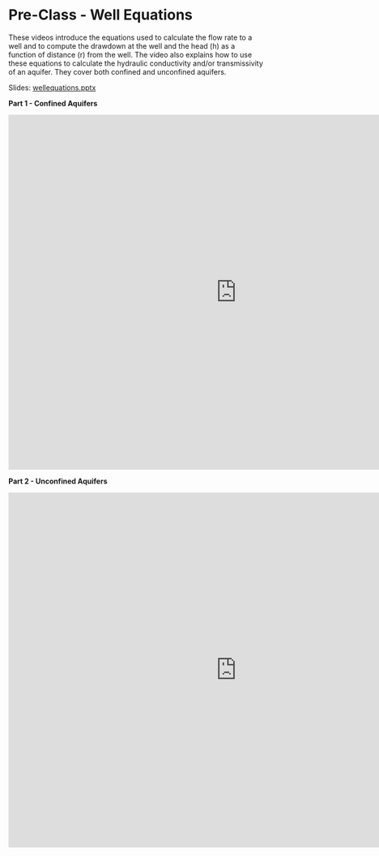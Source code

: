 # Pre-Class - Well Equations

These videos introduce the equations used to calculate the flow rate to a well and to compute the drawdown at the well and the head (h) as a function of distance (r) from the well. The video also explains how to use these equations to calculate the hydraulic conductivity and/or transmissivity of an aquifer. They cover both confined and unconfined aquifers.

Slides: [wellequations.pptx](wellequations.pptx)

**Part 1 - Confined Aquifers**

<iframe width="900" height="700" src="https://www.youtube.com/embed/qM1YJIM7hrA?si=VyQ2tnbTJUEdc07w" title="YouTube video player" frameborder="0" allow="accelerometer; autoplay; clipboard-write; encrypted-media; gyroscope; picture-in-picture; web-share" referrerpolicy="strict-origin-when-cross-origin" allowfullscreen></iframe>

**Part 2 - Unconfined Aquifers**

<iframe width="900" height="700" src="https://www.youtube.com/embed/E6tkTiYV74w?si=4Hv1GU7Why4Z225k" title="YouTube video player" frameborder="0" allow="accelerometer; autoplay; clipboard-write; encrypted-media; gyroscope; picture-in-picture; web-share" referrerpolicy="strict-origin-when-cross-origin" allowfullscreen></iframe>